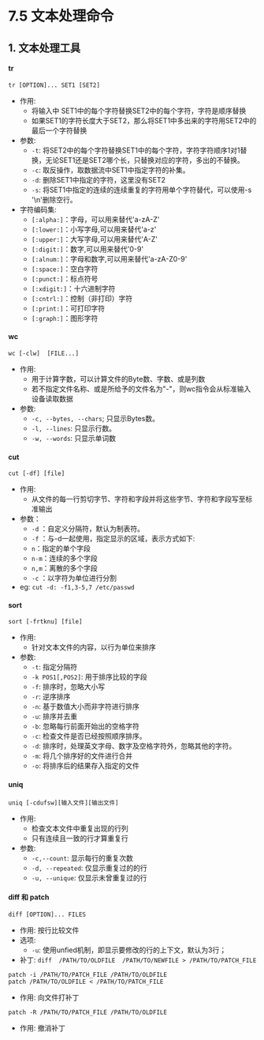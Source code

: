 # 7.5 文本处理命令

## 1. 文本处理工具
#### tr
`tr [OPTION]... SET1 [SET2]`
- 作用:
	- 将输入中 SET1中的每个字符替换SET2中的每个字符，字符是顺序替换
	- 如果SET1的字符长度大于SET2，那么将SET1中多出来的字符用SET2中的最后一个字符替换
- 参数:
	- `-t`: 将SET2中的每个字符替换SET1中的每个字符，字符字符顺序1对1替换，无论SET1还是SET2哪个长，只替换对应的字符，多出的不替换。
	- `-c`: 取反操作，取数据流中SET1中指定字符的补集。
	- `-d`: 删除SET1中指定的字符，这里没有SET2
	- `-s`: 将SET1中指定的连续的连续重复的字符用单个字符替代，可以使用-s '\n'删除空行。
- 字符编码集:
	- `[:alpha:]`：字母，可以用来替代'a-zA-Z'
	- `[:lower:]`：小写字母,可以用来替代'a-z'
	- `[:upper:]`：大写字母,可以用来替代'A-Z'
	- `[:digit:]`：数字,可以用来替代'0-9'
	- `[:alnum:]`：字母和数字,可以用来替代'a-zA-Z0-9'
	- `[:space:]`：空白字符
	- `[:punct:]`：标点符号
	- `[:xdigit:]`：十六进制字符
	- `[:cntrl:]`：控制（非打印）字符
	- `[:print:]`：可打印字符
	- `[:graph:]`：图形字符

#### wc
`wc [-clw]  [FILE...]`
- 作用:
	- 用于计算字数，可以计算文件的Byte数、字数、或是列数
	- 若不指定文件名称、或是所给予的文件名为"-"，则wc指令会从标准输入设备读取数据
- 参数:
	- `-c, --bytes, --chars`; 只显示Bytes数。
	- `-l, --lines`: 只显示行数。
	- `-w, --words`: 只显示单词数

#### cut
`cut [-df] [file]`
-  作用:
	- 从文件的每一行剪切字节、字符和字段并将这些字节、字符和字段写至标准输出
- 参数：
	- `-d` ：自定义分隔符，默认为制表符。
	- `-f` ：与-d一起使用，指定显示的区域，表示方式如下:
    - `n`：指定的单个字段
    - `n-m`：连续的多个字段
    - `n,m`：离散的多个字段
	- `-c` ：以字符为单位进行分割
- eg: `cut -d: -f1,3-5,7 /etc/passwd`

#### sort
`sort [-frtknu] [file]`
- 作用:
	- 针对文本文件的内容，以行为单位来排序
- 参数:
	- `-t`:  指定分隔符
	- `-k POS1[,POS2]`:  用于排序比较的字段
	- `-f`:  排序时，忽略大小写
	- `-r`:  逆序排序
	- `-n`:  基于数值大小而非字符进行排序
	- `-u`:  排序并去重
	- `-b`:  忽略每行前面开始出的空格字符
	- `-c`:  检查文件是否已经按照顺序排序。
	- `-d`:  排序时，处理英文字母、数字及空格字符外，忽略其他的字符。
	- `-m`:  将几个排序好的文件进行合并
	- `-o`: 将排序后的结果存入指定的文件

#### uniq
`uniq [-cdufsw][输入文件][输出文件]`
- 作用:
	- 检查文本文件中重复出现的行列
	- 只有连续且一致的行才算重复行
- 参数:
	- `-c,--count`: 显示每行的重复次数
	- `-d, --repeated`: 仅显示重复过的的行
  - `-u, --unique`: 仅显示未曾重复过的行


#### diff 和 patch
`diff [OPTION]... FILES`
- 作用: 按行比较文件
- 选项:
  - `-u`: 使用unfied机制，即显示要修改的行的上下文，默认为3行；
- 补丁: `diff  /PATH/TO/OLDFILE  /PATH/TO/NEWFILE > /PATH/TO/PATCH_FILE`

`patch -i /PATH/TO/PATCH_FILE /PATH/TO/OLDFILE`  
`patch /PATH/TO/OLDFILE < /PATH/TO/PATCH_FILE`
- 作用: 向文件打补丁

`patch -R /PATH/TO/PATCH_FILE /PATH/TO/OLDFILE`
- 作用: 撤消补丁
